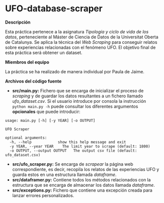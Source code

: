 # UFO-database-scraper

**Descripción**

Esta práctica pertenece a la asignatura _Tipología y ciclo de vida de los datos_, perteneciente al Máster de Ciencia de Datos de la Universitat Oberta de Catalunya. Se aplica la técnica del _Web Scraping_ para conseguir relatos sobre experiencias relacionadas con el fenómeno UFO. El objetivo final de esta práctica será obtener un dataset.

**Miembros del equipo**

La práctica se ha realizado de manera individual por Paula de Jaime.

**Archivos del código fuente**
* **src/main.py:** Fichero que se encarga de inicializar el proceso de _scraping_ y de guardar los datos resultantes a un fichero llamado _ufo_dataset.csv_. Si el usuario introduce por consola la instrucción `python main.py -h` puede consultar los diferentes argumentos **opcionales** que puede introducir:
> 
```
usage: main.py [-h] [-y YEAR] [-o OUTPUT]

UFO Scraper

optional arguments:
  -h, --help            show this help message and exit
  -y YEAR, --year YEAR    The limit year to scrape (default: 1800)
  -o OUTPUT, --output OUTPUT   The output csv file (default: ufo_dataset.csv)
```
* **src/ufo_scraper.py:** Se encarga de _scrapear_ la página web correspondiente, es decir, recopila los relatos de las experiencias UFO y guarda estos en una estructura llamada _dataframe_.
* **src/dataframer.py:** Contiene todos los métodos relacionados con la estructura que se encarga de almacenar los datos llamada _dataframe_.
* **src/exceptions.py:** Fichero que contiene una excepción creada para lanzar errores personalizados.
